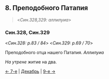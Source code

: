 
## 8. Преподобного Патапия

> <*Син.328,329: аллилуиа*>

### Син.328, Син.329

<*Син.328: p.83 / 84*>
<*Син.329: p.69 / 70*>

Преподобного отца нашего Патапия. *Аллилуиа* 

*На утрене* житие на два.

[← 7-е](12_07_SAB.ru.md) | [Декабрь](README.md#8-й) | [9-е →](12_09_SAB.ru.md)
